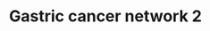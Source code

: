 ---
annotations:
- id: DOID:10534
  parent: disease of cellular proliferation
  type: Disease Ontology
  value: stomach cancer
- id: DOID:3717
  parent: disease of cellular proliferation
  type: Disease Ontology
  value: gastric adenocarcinoma
- id: PW:0000013
  parent: disease pathway
  type: Pathway Ontology
  value: disease pathway
- id: PW:0000605
  parent: disease pathway
  type: Pathway Ontology
  value: cancer pathway
- id: DOID:162
  parent: disease of cellular proliferation
  type: Disease Ontology
  value: cancer
authors:
- Khanspers
- MaintBot
- Mkutmon
- AlexanderPico
- Egonw
- Fehrhart
- Eweitz
description: Network generated by mapping candidate oncogenes and tumor suppressor
  genes identified by integrated analysis of expression array and aCGH data. Network
  generated by Ingenuity Pathway Analysis.  Proteins on this pathway have targeted
  assays available via the [https://assays.cancer.gov/available_assays?wp_id=WP2363
  CPTAC Assay Portal]
last-edited: 2021-05-22
organisms:
- Homo sapiens
redirect_from:
- /index.php/Pathway:WP2363
- /instance/WP2363
revision: null
schema-jsonld:
- '@context': https://schema.org/
  '@id': https://wikipathways.github.io/pathways/WP2363.html
  '@type': Dataset
  creator:
    '@type': Organization
    name: WikiPathways
  description: Network generated by mapping candidate oncogenes and tumor suppressor
    genes identified by integrated analysis of expression array and aCGH data. Network
    generated by Ingenuity Pathway Analysis.  Proteins on this pathway have targeted
    assays available via the [https://assays.cancer.gov/available_assays?wp_id=WP2363
    CPTAC Assay Portal]
  keywords:
  - AHCTF1
  - ATAD2
  - BRIX1
  - Basc
  - CACYBP
  - CD48
  - CEBPZ
  - CHTF18
  - CHTF8
  - COL9A1
  - COL9A3
  - CTNNB1
  - DSCC1
  - EGFR
  - FAM91A1
  - FANCI
  - LBR
  - LMNB2
  - MIRLET7E
  - MTDH
  - MYC
  - OTUD5
  - PLAC8
  - RAD17
  - RECCL4
  - RFC3
  - RFC4
  - RNF144B
  - Rfc?
  - S100A6
  - SNURF
  - TOP2A
  - TP53
  - UBE2C
  - UBE2T
  license: CC0
  name: Gastric cancer network 2
seo: CreativeWork
title: Gastric cancer network 2
wpid: WP2363
---